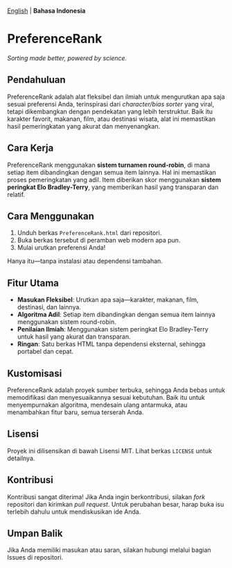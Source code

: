 [English](https://github.com/mahalisyarifuddin/PreferenceRank) | **Bahasa Indonesia**

# PreferenceRank
*Sorting made better, powered by science.*

## Pendahuluan
PreferenceRank adalah alat fleksibel dan ilmiah untuk mengurutkan apa saja sesuai preferensi Anda, terinspirasi dari *character/bias sorter* yang viral, tetapi dikembangkan dengan pendekatan yang lebih terstruktur. Baik itu karakter favorit, makanan, film, atau destinasi wisata, alat ini memastikan hasil pemeringkatan yang akurat dan menyenangkan.

## Cara Kerja
PreferenceRank menggunakan **sistem turnamen round-robin**, di mana setiap item dibandingkan dengan semua item lainnya. Hal ini memastikan proses pemeringkatan yang adil. Item diberikan skor menggunakan **sistem peringkat Elo Bradley-Terry**, yang memberikan hasil yang transparan dan relatif.

## Cara Menggunakan
1. Unduh berkas `PreferenceRank.html` dari repositori.
2. Buka berkas tersebut di peramban web modern apa pun.
3. Mulai urutkan preferensi Anda!

Hanya itu—tanpa instalasi atau dependensi tambahan.

## Fitur Utama
- **Masukan Fleksibel**: Urutkan apa saja—karakter, makanan, film, destinasi, dan lainnya.
- **Algoritma Adil**: Setiap item dibandingkan dengan semua item lainnya menggunakan sistem round-robin.
- **Penilaian Ilmiah**: Menggunakan sistem peringkat Elo Bradley-Terry untuk hasil yang akurat dan transparan.
- **Ringan**: Satu berkas HTML tanpa dependensi eksternal, sehingga portabel dan cepat.

## Kustomisasi
PreferenceRank adalah proyek sumber terbuka, sehingga Anda bebas untuk memodifikasi dan menyesuaikannya sesuai kebutuhan. Baik itu untuk menyempurnakan algoritma, mendesain ulang antarmuka, atau menambahkan fitur baru, semua terserah Anda.

## Lisensi
Proyek ini dilisensikan di bawah Lisensi MIT. Lihat berkas `LICENSE` untuk detailnya.

## Kontribusi
Kontribusi sangat diterima! Jika Anda ingin berkontribusi, silakan *fork* repositori dan kirimkan *pull request*. Untuk perubahan besar, harap buka isu terlebih dahulu untuk mendiskusikan ide Anda.

## Umpan Balik
Jika Anda memiliki masukan atau saran, silakan hubungi melalui bagian Issues di repositori.
